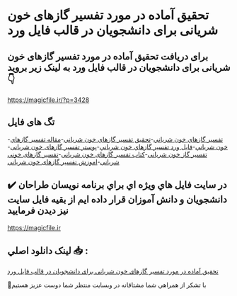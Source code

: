 # تحقیق آماده در مورد تفسیر گازهای خون شریانی برای دانشجویان در قالب فایل ورد

## برای دریافت تحقیق آماده در مورد تفسیر گازهای خون شریانی برای دانشجویان در قالب فایل ورد به لینک زیر بروید 👇

https://magicfile.ir/?p=3428

## تگ های فایل

-[تفسير گازهاي خون شرياني](https://magicfile.ir/product/%d8%aa%d8%ad%d9%82%d9%8a%d9%82-%d8%a2%d9%85%d8%a7%d8%af%d9%87-%d8%aa%d9%81%d8%b3%d9%8a%d8%b1-%da%af%d8%a7%d8%b2%d9%87%d8%a7%d9%8a-%d8%ae%d9%88%d9%86-%d8%b4%d8%b1%d9%8a%d8%a7%d9%86%d9%8a-%d8%af%d8%a7%d9%86%d8%b4%d8%ac%d9%88%d9%8a%d8%a7%d9%86-%d9%88%d8%b1%d8%af/)-[تحقیق تفسير گازهاي خون شرياني](https://magicfile.ir/product/%d8%aa%d8%ad%d9%82%d9%8a%d9%82-%d8%a2%d9%85%d8%a7%d8%af%d9%87-%d8%aa%d9%81%d8%b3%d9%8a%d8%b1-%da%af%d8%a7%d8%b2%d9%87%d8%a7%d9%8a-%d8%ae%d9%88%d9%86-%d8%b4%d8%b1%d9%8a%d8%a7%d9%86%d9%8a-%d8%af%d8%a7%d9%86%d8%b4%d8%ac%d9%88%d9%8a%d8%a7%d9%86-%d9%88%d8%b1%d8%af/)-[مقاله تفسير گازهاي خون شرياني](https://magicfile.ir/product/%d8%aa%d8%ad%d9%82%d9%8a%d9%82-%d8%a2%d9%85%d8%a7%d8%af%d9%87-%d8%aa%d9%81%d8%b3%d9%8a%d8%b1-%da%af%d8%a7%d8%b2%d9%87%d8%a7%d9%8a-%d8%ae%d9%88%d9%86-%d8%b4%d8%b1%d9%8a%d8%a7%d9%86%d9%8a-%d8%af%d8%a7%d9%86%d8%b4%d8%ac%d9%88%d9%8a%d8%a7%d9%86-%d9%88%d8%b1%d8%af/)-[فایل ورد تفسير گازهاي خون شرياني](https://magicfile.ir/product/%d8%aa%d8%ad%d9%82%d9%8a%d9%82-%d8%a2%d9%85%d8%a7%d8%af%d9%87-%d8%aa%d9%81%d8%b3%d9%8a%d8%b1-%da%af%d8%a7%d8%b2%d9%87%d8%a7%d9%8a-%d8%ae%d9%88%d9%86-%d8%b4%d8%b1%d9%8a%d8%a7%d9%86%d9%8a-%d8%af%d8%a7%d9%86%d8%b4%d8%ac%d9%88%d9%8a%d8%a7%d9%86-%d9%88%d8%b1%d8%af/)-[پوستر تفسیر گازهای خون شریانی](https://magicfile.ir/product/%d8%aa%d8%ad%d9%82%d9%8a%d9%82-%d8%a2%d9%85%d8%a7%d8%af%d9%87-%d8%aa%d9%81%d8%b3%d9%8a%d8%b1-%da%af%d8%a7%d8%b2%d9%87%d8%a7%d9%8a-%d8%ae%d9%88%d9%86-%d8%b4%d8%b1%d9%8a%d8%a7%d9%86%d9%8a-%d8%af%d8%a7%d9%86%d8%b4%d8%ac%d9%88%d9%8a%d8%a7%d9%86-%d9%88%d8%b1%d8%af/)-[تفسیر گاز خون شریانی](https://magicfile.ir/product/%d8%aa%d8%ad%d9%82%d9%8a%d9%82-%d8%a2%d9%85%d8%a7%d8%af%d9%87-%d8%aa%d9%81%d8%b3%d9%8a%d8%b1-%da%af%d8%a7%d8%b2%d9%87%d8%a7%d9%8a-%d8%ae%d9%88%d9%86-%d8%b4%d8%b1%d9%8a%d8%a7%d9%86%d9%8a-%d8%af%d8%a7%d9%86%d8%b4%d8%ac%d9%88%d9%8a%d8%a7%d9%86-%d9%88%d8%b1%d8%af/)-[کتاب تفسیر گازهای خون شریانی](https://magicfile.ir/product/%d8%aa%d8%ad%d9%82%d9%8a%d9%82-%d8%a2%d9%85%d8%a7%d8%af%d9%87-%d8%aa%d9%81%d8%b3%d9%8a%d8%b1-%da%af%d8%a7%d8%b2%d9%87%d8%a7%d9%8a-%d8%ae%d9%88%d9%86-%d8%b4%d8%b1%d9%8a%d8%a7%d9%86%d9%8a-%d8%af%d8%a7%d9%86%d8%b4%d8%ac%d9%88%d9%8a%d8%a7%d9%86-%d9%88%d8%b1%d8%af/)-[تفسیر گازهای خونی شریانی](https://magicfile.ir/product/%d8%aa%d8%ad%d9%82%d9%8a%d9%82-%d8%a2%d9%85%d8%a7%d8%af%d9%87-%d8%aa%d9%81%d8%b3%d9%8a%d8%b1-%da%af%d8%a7%d8%b2%d9%87%d8%a7%d9%8a-%d8%ae%d9%88%d9%86-%d8%b4%d8%b1%d9%8a%d8%a7%d9%86%d9%8a-%d8%af%d8%a7%d9%86%d8%b4%d8%ac%d9%88%d9%8a%d8%a7%d9%86-%d9%88%d8%b1%d8%af/)-[اموزش تفسیر گازهای خون شریانی](https://magicfile.ir/product/%d8%aa%d8%ad%d9%82%d9%8a%d9%82-%d8%a2%d9%85%d8%a7%d8%af%d9%87-%d8%aa%d9%81%d8%b3%d9%8a%d8%b1-%da%af%d8%a7%d8%b2%d9%87%d8%a7%d9%8a-%d8%ae%d9%88%d9%86-%d8%b4%d8%b1%d9%8a%d8%a7%d9%86%d9%8a-%d8%af%d8%a7%d9%86%d8%b4%d8%ac%d9%88%d9%8a%d8%a7%d9%86-%d9%88%d8%b1%d8%af/)

## ✔️ در سايت فايل هاي ويژه اي براي برنامه نويسان طراحان دانشجويان و دانش آموزان قرار داده ايم از بقيه فايل سايت نيز ديدن فرماييد

https://magicfile.ir


## لينک دانلود اصلي 📥 :

[تحقیق آماده در مورد تفسیر گازهای خون شریانی برای دانشجویان در قالب فایل ورد](https://magicfile.ir/product/%d8%aa%d8%ad%d9%82%d9%8a%d9%82-%d8%a2%d9%85%d8%a7%d8%af%d9%87-%d8%aa%d9%81%d8%b3%d9%8a%d8%b1-%da%af%d8%a7%d8%b2%d9%87%d8%a7%d9%8a-%d8%ae%d9%88%d9%86-%d8%b4%d8%b1%d9%8a%d8%a7%d9%86%d9%8a-%d8%af%d8%a7%d9%86%d8%b4%d8%ac%d9%88%d9%8a%d8%a7%d9%86-%d9%88%d8%b1%d8%af/) 


🙏با تشکر از همراهي شما مشتاقانه در وبسایت منتظر شما دوست عزیز هستیم

